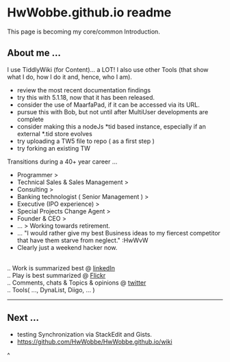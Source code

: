 # HwWobbe.github.io readme
This page is becoming my core/common Introduction.

<h2> About me ...</h2>

I use TiddlyWiki (for Content)... a LOT!  I also use other Tools (that show what I do, how I do it and, hence, who I am).

* review the most recent documentation findings
* try this with 5.1.18, now that it has been released.
* consider the use of MaarfaPad, if it can be accessed via its URL.
* pursue this with Bob, but not until after MultiUser developments are complete
* consider making this a nodeJs *tid based instance, especially if an external *.tid store evolves
* try uploading a TW5 file to repo ( as a first step )
* try forking an existing TW

Transitions during a 40+ year career ...

* Programmer >
* Technical Sales & Sales Management > 
* Consulting > 
* Banking technologist ( Senior Management ) > 
* Executive (IPO experience) > 
* Special Projects Change Agent >
* Founder & CEO >
* ... > Working towards retirement.
* ... "I would rather give my best Business ideas to my fiercest competitor that have them starve from neglect." :HwWvW
* Clearly just a weekend hacker now.

<br> .. Work is summarized best @ <a href="https://www.linkedin.com/in/hans-wobbe-37634a/">linkedIn</a>
<br> .. Play is best summarized @ <a href="https://www.flickr.com/people/hwo/">Flickr</a>
<br> .. Comments, chats & Topics & opinions @ <a href="https://twitter.com/HansWobbe">twitter</a>
<br> .. Tools( ..., DynaList, Diigo, ... )

<hr>

<h2> Next ...</h2>
  
* testing Synchronization via StackEdit and Gists.
* https://github.com/HwWobbe/HwWobbe.github.io/wiki

^
